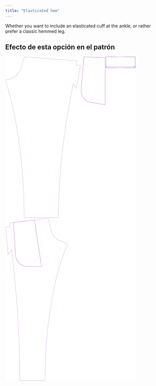 ```yaml
---
title: "Elasticated hem"
---
```


Whether you want to include an elasticated cuff at the ankle, or rather prefer a classic hemmed leg.

## Efecto de esta opción en el patrón

![Esta imagen muestra el efecto de esta opción superponiendo varias variantes que tienen un valor diferente para esta opción](paco_elasticatedhem_sample.svg "Efecto de esta opción en el patrón")
